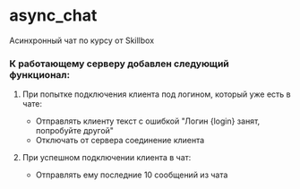 # async_chat
Асинхронный чат по курсу от Skillbox 

### К работающему серверу добавлен следующий функционал:

1. При попытке подключения клиента под логином, который уже есть в чате:
    - Отправлять клиенту текст с ошибкой "Логин {login} занят, попробуйте другой"
    - Отключать от сервера соединение клиента

2. При успешном подключении клиента в чат:
    - Отправлять ему последние 10 сообщений из чата
